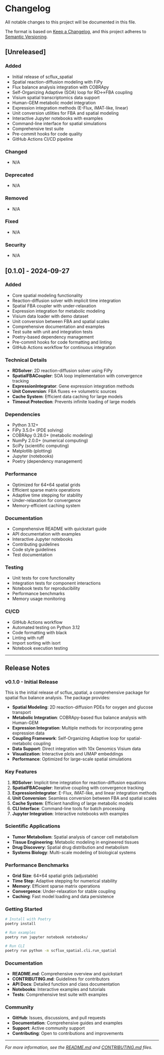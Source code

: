 # Changelog

All notable changes to this project will be documented in this file.

The format is based on [Keep a Changelog](https://keepachangelog.com/en/1.0.0/),
and this project adheres to [Semantic Versioning](https://semver.org/spec/v2.0.0.html).

## [Unreleased]

### Added
- Initial release of scflux_spatial
- Spatial reaction-diffusion modeling with FiPy
- Flux balance analysis integration with COBRApy
- Self-Organizing Adaptive (SOA) loop for RD↔FBA coupling
- Visium spatial transcriptomics data support
- Human-GEM metabolic model integration
- Expression integration methods (E-Flux, iMAT-like, linear)
- Unit conversion utilities for FBA and spatial modeling
- Interactive Jupyter notebooks with examples
- Command-line interface for spatial simulations
- Comprehensive test suite
- Pre-commit hooks for code quality
- GitHub Actions CI/CD pipeline

### Changed
- N/A

### Deprecated
- N/A

### Removed
- N/A

### Fixed
- N/A

### Security
- N/A

## [0.1.0] - 2024-09-27

### Added
- Core spatial modeling functionality
- Reaction-diffusion solver with implicit time integration
- Spatial FBA coupler with under-relaxation
- Expression integration for metabolic modeling
- Visium data loader with demo dataset
- Unit conversion between FBA and spatial scales
- Comprehensive documentation and examples
- Test suite with unit and integration tests
- Poetry-based dependency management
- Pre-commit hooks for code formatting and linting
- GitHub Actions workflow for continuous integration

### Technical Details
- **RDSolver**: 2D reaction-diffusion solver using FiPy
- **SpatialFBACoupler**: SOA loop implementation with convergence tracking
- **ExpressionIntegrator**: Gene expression integration methods
- **Unit Conversion**: FBA fluxes ↔ volumetric sources
- **Cache System**: Efficient data caching for large models
- **Timeout Protection**: Prevents infinite loading of large models

### Dependencies
- Python 3.12+
- FiPy 3.5.0+ (PDE solving)
- COBRApy 0.28.0+ (metabolic modeling)
- NumPy 2.0.0+ (numerical computing)
- SciPy (scientific computing)
- Matplotlib (plotting)
- Jupyter (notebooks)
- Poetry (dependency management)

### Performance
- Optimized for 64×64 spatial grids
- Efficient sparse matrix operations
- Adaptive time stepping for stability
- Under-relaxation for convergence
- Memory-efficient caching system

### Documentation
- Comprehensive README with quickstart guide
- API documentation with examples
- Interactive Jupyter notebooks
- Contributing guidelines
- Code style guidelines
- Test documentation

### Testing
- Unit tests for core functionality
- Integration tests for component interactions
- Notebook tests for reproducibility
- Performance benchmarks
- Memory usage monitoring

### CI/CD
- GitHub Actions workflow
- Automated testing on Python 3.12
- Code formatting with black
- Linting with ruff
- Import sorting with isort
- Notebook execution testing

---

## Release Notes

### v0.1.0 - Initial Release

This is the initial release of scflux_spatial, a comprehensive package for spatial flux balance analysis. The package provides:

- **Spatial Modeling**: 2D reaction-diffusion PDEs for oxygen and glucose transport
- **Metabolic Integration**: COBRApy-based flux balance analysis with Human-GEM
- **Expression Integration**: Multiple methods for incorporating gene expression data
- **Coupling Framework**: Self-Organizing Adaptive loop for spatial-metabolic coupling
- **Data Support**: Direct integration with 10x Genomics Visium data
- **Visualization**: Interactive plots and UMAP embeddings
- **Performance**: Optimized for large-scale spatial simulations

### Key Features

1. **RDSolver**: Implicit time integration for reaction-diffusion equations
2. **SpatialFBACoupler**: Iterative coupling with convergence tracking
3. **ExpressionIntegrator**: E-Flux, iMAT-like, and linear integration methods
4. **Unit Conversion**: Seamless conversion between FBA and spatial scales
5. **Cache System**: Efficient handling of large metabolic models
6. **CLI Interface**: Command-line tools for batch processing
7. **Jupyter Integration**: Interactive notebooks with examples

### Scientific Applications

- **Tumor Metabolism**: Spatial analysis of cancer cell metabolism
- **Tissue Engineering**: Metabolic modeling in engineered tissues
- **Drug Discovery**: Spatial drug distribution and metabolism
- **Systems Biology**: Multi-scale modeling of biological systems

### Performance Benchmarks

- **Grid Size**: 64×64 spatial grids (adjustable)
- **Time Step**: Adaptive stepping for numerical stability
- **Memory**: Efficient sparse matrix operations
- **Convergence**: Under-relaxation for stable coupling
- **Caching**: Fast model loading and data persistence

### Getting Started

```bash
# Install with Poetry
poetry install

# Run examples
poetry run jupyter notebook notebooks/

# Run CLI
poetry run python -m scflux_spatial.cli.run_spatial
```

### Documentation

- **README.md**: Comprehensive overview and quickstart
- **CONTRIBUTING.md**: Guidelines for contributors
- **API Docs**: Detailed function and class documentation
- **Notebooks**: Interactive examples and tutorials
- **Tests**: Comprehensive test suite with examples

### Community

- **GitHub**: Issues, discussions, and pull requests
- **Documentation**: Comprehensive guides and examples
- **Support**: Active community support
- **Contributing**: Open to contributions and improvements

---

*For more information, see the [README.md](README.md) and [CONTRIBUTING.md](CONTRIBUTING.md) files.*

